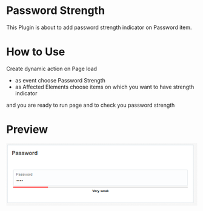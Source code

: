 # Password Strength

  This Plugin is about to add password strength indicator on Password item.

# How to Use

  Create dynamic action on Page load
   - as event choose Password Strength
   - as Affected Elements choose items on which you want to have strength indicator

   and you are ready to run page and to check you password strength


# Preview

![alt text](https://github.com/nhasko/PasswordStrength/blob/master/passwordStrength.PNG)
